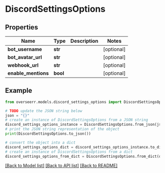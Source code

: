 # DiscordSettingsOptions


## Properties

Name | Type | Description | Notes
------------ | ------------- | ------------- | -------------
**bot_username** | **str** |  | [optional] 
**bot_avatar_url** | **str** |  | [optional] 
**webhook_url** | **str** |  | [optional] 
**enable_mentions** | **bool** |  | [optional] 

## Example

```python
from overseerr.models.discord_settings_options import DiscordSettingsOptions

# TODO update the JSON string below
json = "{}"
# create an instance of DiscordSettingsOptions from a JSON string
discord_settings_options_instance = DiscordSettingsOptions.from_json(json)
# print the JSON string representation of the object
print(DiscordSettingsOptions.to_json())

# convert the object into a dict
discord_settings_options_dict = discord_settings_options_instance.to_dict()
# create an instance of DiscordSettingsOptions from a dict
discord_settings_options_from_dict = DiscordSettingsOptions.from_dict(discord_settings_options_dict)
```
[[Back to Model list]](../README.md#documentation-for-models) [[Back to API list]](../README.md#documentation-for-api-endpoints) [[Back to README]](../README.md)


